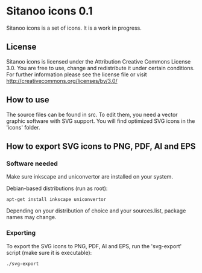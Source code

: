 # Sitanoo icons 0.1

Sitanoo icons is a set of icons.
It is a work in progress.


## License
Sitanoo icons is licensed under the Attribution Creative Commons License 3.0.
You are free to use, change and redistribute it under certain conditions.
For further information please see the license file or visit http://creativecommons.org/licenses/by/3.0/


## How to use
The source files can be found in src. To edit them, you need a vector graphic software with SVG support.
You will find optimized SVG icons in the 'icons' folder.


## How to export SVG icons to PNG, PDF, AI and EPS
### Software needed
Make sure inkscape and uniconvertor are installed on your system.

Debian-based distributions (run as root):
```
apt-get install inkscape uniconvertor
```

Depending on your distribution of choice and your sources.list, package names may change.

### Exporting
To export the SVG icons to PNG, PDF, AI and EPS, run the 'svg-export' script (make sure it is executable):
```
./svg-export
```
